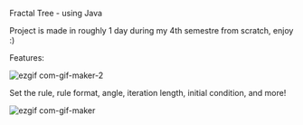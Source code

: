 Fractal Tree - using Java

Project is made in roughly 1 day during my 4th semestre from scratch, enjoy :)

Features:

![ezgif com-gif-maker-2](https://user-images.githubusercontent.com/75691419/216618604-bfb7df05-2452-4e2a-84ed-1611b64d965c.gif)

Set the rule, rule format, angle, iteration length, initial condition, and more!

![ezgif com-gif-maker](https://user-images.githubusercontent.com/75691419/216618586-220d4070-98bd-4fcd-98f8-1932a006ea6b.gif)
